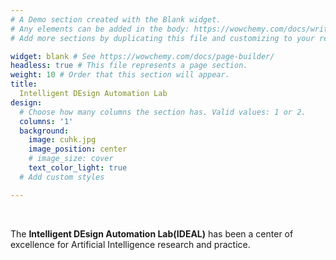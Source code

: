 ```yaml
---
# A Demo section created with the Blank widget.
# Any elements can be added in the body: https://wowchemy.com/docs/writing-markdown-latex/
# Add more sections by duplicating this file and customizing to your requirements.

widget: blank # See https://wowchemy.com/docs/page-builder/
headless: true # This file represents a page section.
weight: 10 # Order that this section will appear.
title:
  Intelligent DEsign Automation Lab
design:
  # Choose how many columns the section has. Valid values: 1 or 2.
  columns: '1'
  background:
    image: cuhk.jpg
    image_position: center
    # image_size: cover
    text_color_light: true
  # Add custom styles

---
```


<br>

The **Intelligent DEsign Automation Lab(IDEAL)** has been a center of excellence for Artificial Intelligence research and practice.

